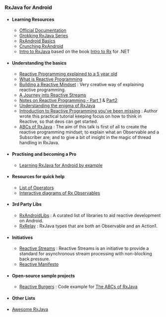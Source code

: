 ### RxJava for Android

 - #### Learning Resources

   * [Official Documentation](http://reactivex.io/intro.html)
   * [Grokking RxJava Series](http://blog.danlew.net/2014/09/15/grokking-rxjava-part-1/)
   * [RxAndroid Basics](https://medium.com/@kurtisnusbaum/rxandroid-basics-part-1-c0d5edcf6850#.wucvcwpgp)
   * [Crunching RxAndroid](https://medium.com/crunching-rxandroid/crunching-rxandroid-intro-c27eb6f009ea#.3t4l29m8c)
   * [Intro to RxJava](https://github.com/Froussios/Intro-To-RxJava) based on the book [Intro to Rx](http://introtorx.com/Content/v1.0.10621.0/00_Foreword.html) for .NET
  
 - #### Understanding the basics
   * [Reactive Programming explained to a 5 year old](https://edgecoders.com/how-to-explain-reactive-programming-to-a-5-year-old-e802c5385aee#.5qrj9fea0)
   * [What is Reactive Programming](https://medium.com/reactive-programming/what-is-reactive-programming-bc9fa7f4a7fc#.ss9jjqsii)
   * [Building a Reactive Mindset](https://upday.github.io/blog/reactive_mindset_burgers/) : Very creative way of explaining reactive programming.
   * [A Journey into Reactive Streams](https://medium.com/@kvnwbbr/a-journey-into-reactive-streams-5ee2a9cd7e29#.9muefrxnd)
   * [Notes on Reactive Programming - Part 1](https://spring.io/blog/2016/06/07/notes-on-reactive-programming-part-i-the-reactive-landscape) & [Part2](https://spring.io/blog/2016/06/13/notes-on-reactive-programming-part-ii-writing-some-code)
   * [Understanding the enigma of RxJava](https://hackernoon.com/understanding-the-enigma-of-rxjava-part-1-8e04a456d9de#.icfo33s03)
   * [Introduction to Reactive Programming you've been missing](https://gist.github.com/staltz/868e7e9bc2a7b8c1f754) : Author wrote this practical tutorial keeping focus on how to think in Reactive, so that devs can get started. 
   * [ABCs of RxJava](https://www.slideshare.net/FlorinaMuntenescu/the-abcs-of-rxjava-64925005) : The aim of this talk is first of all to create the reactive programming mindset; to explain what an Observable and a Subscriber are; and to give a bit of insight in the magic of thread handling in RxJava. 
  
  
 - #### Practising and becoming a Pro
  
   * [Learning RxJava for Android by example](https://github.com/kaushikgopal/RxJava-Android-Samples) 
 
 - #### Resources for quick help

   * [List of Operators](https://github.com/ReactiveX/RxJava/wiki/Alphabetical-List-of-Observable-Operators)
   * [Interactive diagrams of Rx Observables](http://rxmarbles.com)
  
- #### 3rd Party Libs

   * [RxAndroidLibs](https://github.com/zsoltk/RxAndroidLibs) : A curated list of libraries to aid reactive development on Android.
   * [RxRelay](https://github.com/JakeWharton/RxRelay) : RxJava types that are both an Observable and an Action1.
  
- #### Initiatives

   * [Reactive Streams](http://www.reactive-streams.org) : Reactive Streams is an initiative to provide a standard for asynchronous stream processing with non-blocking back pressure.
   * [Reactive Manifesto](http://www.reactivemanifesto.org)
  
- #### Open-source sample projects

   * [Reactive Burgers](https://github.com/florina-muntenescu/ReactiveBurgers) : Code example for [The ABCs of RxJava](http://www.slideshare.net/FlorinaMuntenescu/the-abcs-of-rxjava-64925005)
  
- #### Other Lists
 * [Awesome RxJava](http://awesomeawesome.party/awesome-rxjava) 
